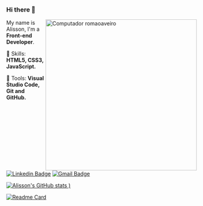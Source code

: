 ### Hi there 👋

<img src="https://raw.githubusercontent.com/MicaelliMedeiros/micaellimedeiros/master/image/computer-illustration.png" min-width="400px" max-width="400px" width="400px" align="right" alt="Computador romaoaveiro">

<p align="left"> 
  My name is Alisson, I'm a <strong>Front-end Developer</strong>.
</p>

<p align="left">
  🦄 Skills: <strong>HTML5, CSS3, JavaScript.</strong>
</p>

<p align="left">
  💼 Tools: <strong>Visual Studio Code, Git and GitHub.</strong>
</p>

[![Linkedin Badge](https://img.shields.io/badge/-Alisson%20Romão-blue?style=flat-square&logo=Linkedin&logoColor=white&link=https://www.linkedin.com/in/romaoaveiro/)](https://www.linkedin.com/in/romaoaveiro/) 
[![Gmail Badge](https://img.shields.io/badge/-romao.portfolio@gmail.com-c14438?style=flat-square&logo=Gmail&logoColor=white&link=mailto:romao.portfolio@gmail.com)](mailto:romao.portfolio@gmail.com)

[![Alisson's GitHub stats](https://github-readme-stats.vercel.app/api?username=romaoaveiro&count_private=true&show_icons=true&theme=dracula)
)](https://github.com/romaoaveiro/github-readme-stats)

[![Readme Card](https://github-readme-stats.vercel.app/api/pin/?username=romaoaveiro&repo=github-readme-stats)](https://github.com/romaoaveiro/github-readme-stats)
